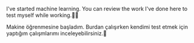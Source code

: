 I've started machine learning. You can review the work I've done here to test myself while working.👩‍💻

Makine öğrenmesine başladım. Burdan çalışırken kendimi test etmek için yaptığım çalışmlarımı inceleyebilirsiniz.🍃 
